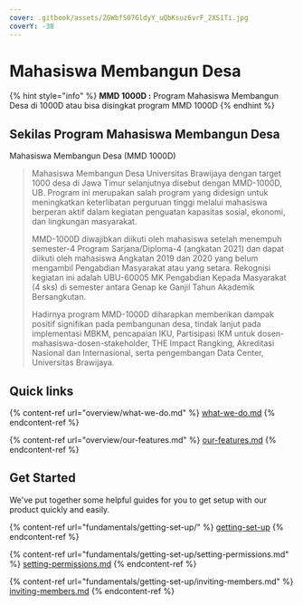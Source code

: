```yaml
---
cover: .gitbook/assets/ZGWbfS07GldyY_uQbKsuz6vrF_2XS1Ti.jpg
coverY: -38
---
```


# Mahasiswa Membangun Desa

{% hint style="info" %}
**MMD 1000D :** Program Mahasiswa Membangun Desa di 1000D atau bisa disingkat program MMD 1000D
{% endhint %}

## Sekilas Program Mahasiswa Membangun Desa

Mahasiswa Membangun Desa (MMD 1000D)

> Mahasiswa Membangun Desa Universitas Brawijaya dengan target 1000 desa di Jawa Timur selanjutnya disebut dengan MMD-1000D, UB. Program ini merupakan salah program yang didesign untuk meningkatkan keterlibatan perguruan tinggi melalui mahasiswa berperan aktif dalam kegiatan penguatan kapasitas sosial, ekonomi, dan lingkungan masyarakat.
>
> MMD-1000D diwajibkan diikuti oleh mahasiswa setelah menempuh semester-4 Program Sarjana/Diploma-4 (angkatan 2021) dan dapat diikuti oleh mahasiswa Angkatan 2019 dan 2020 yang belum mengambil Pengabdian Masyarakat atau yang setara. Rekognisi kegiatan ini adalah UBU-60005 MK Pengabdian Kepada Masyarakat (4 sks) di semester antara Genap ke Ganjil Tahun Akademik Bersangkutan.
>
> Hadirnya program MMD-1000D diharapkan memberikan dampak positif signifikan pada pembangunan desa, tindak lanjut pada implementasi MBKM, pencapaian IKU, Partisipasi IKM untuk dosen-mahasiswa-dosen-stakeholder, THE Impact Rangking, Akreditasi Nasional dan Internasional, serta pengembangan Data Center, Universitas Brawijaya.

## Quick links

{% content-ref url="overview/what-we-do.md" %}
[what-we-do.md](overview/what-we-do.md)
{% endcontent-ref %}

{% content-ref url="overview/our-features.md" %}
[our-features.md](overview/our-features.md)
{% endcontent-ref %}

## Get Started

We've put together some helpful guides for you to get setup with our product quickly and easily.

{% content-ref url="fundamentals/getting-set-up/" %}
[getting-set-up](fundamentals/getting-set-up/)
{% endcontent-ref %}

{% content-ref url="fundamentals/getting-set-up/setting-permissions.md" %}
[setting-permissions.md](fundamentals/getting-set-up/setting-permissions.md)
{% endcontent-ref %}

{% content-ref url="fundamentals/getting-set-up/inviting-members.md" %}
[inviting-members.md](fundamentals/getting-set-up/inviting-members.md)
{% endcontent-ref %}
